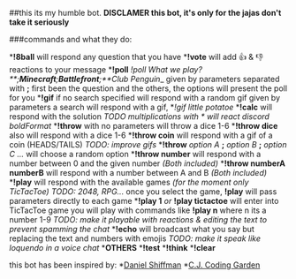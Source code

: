 ##this its my humble bot.
__DISCLAMER this bot, it's only for the jajas don't take it seriously__


###commands and what they do:

  *__!8ball__
    will respond any question that you have
  *__!vote__
    will add 👍 & 👎 reactions to your message
  *__!poll__
    _!poll What we play?**;**Minecraft**;**Battlefront**;**Club Penguin__
    given by parameters separated with __;__ first been the question and
    the others, the options will present the poll for you
  *__!gif__
    if no search specified will respond with a random gif
    given by parameters a search will respond with a gif,
      *_!gif little potatoe_
  *__!calc__
    will respond with the solution
    _TODO multiplications with * will react discord boldFormat_
  *__!throw__
    with no parameters will throw a dice 1-6
    *__!throw dice__ also will respond with a dice 1-6
    *__!throw coin__ will respond with a gif of a coin (HEADS/TAILS)
      _TODO: improve gifs_
    *__!throw__ _option A_ __;__ _option B_ __;__ _option C ..._
      will choose a random option
    *__!throw number__ will respond with a number between 0 and the given number _(Both included)_
    *__!throw numberA numberB__ will respond with a number between A and B _(Both included)_
  *__!play__
    will respond with the available games _(for the moment only TicTacToe)_
    _TODO: 2048, RPG..._
    once you select the game, __!play__ will pass parameters directly to each game
    *__!play 1__ _or_ __!play tictactoe__
      will enter into TicTacToe game
      you will play with commands like __!play n__ where n its a number 1-9
      _TODO: make it playable with reactions & editing the text to prevent spamming the chat_
  *__!echo__
    will broadcast what you say but replacing the text and numbers with emojis
    _TODO: make it speak like loquendo in a voice chat_
  *__OTHERS__
    *__!test__
    *__!think__
    *__!clear__



this bot has been inspired by:
  *[Daniel Shiffman](https://youtube.com/playlist?list=PLRqwX-V7Uu6avBYxeBSwF48YhAnSn_sA4)
  *[C.J. Coding Garden](https://www.youtube.com/watch?v=gzM7kj6gV5I&t=4201s)
